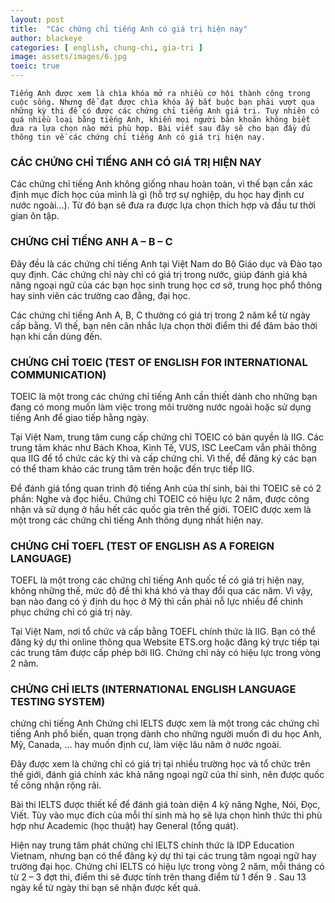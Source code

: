 ```yaml
---
layout: post
title:  "Các chứng chỉ tiếng Anh có giá trị hiện nay"
author: blackeye
categories: [ english, chung-chi, gia-tri ]
image: assets/images/6.jpg
toeic: true
---
```


    Tiếng Anh được xem là chìa khóa mở ra nhiều cơ hội thành công trong cuộc sống. Nhưng để đạt được chìa khóa ấy bắt buộc bạn phải vượt qua những kỳ thi để có được các chứng chỉ tiếng Anh giá trị. Tuy nhiên có quá nhiều loại bằng tiếng Anh, khiến mọi người băn khoăn không biết đưa ra lựa chọn nào mới phù hợp. Bài viết sau đây sẽ cho bạn đầy đủ thông tin về các chứng chỉ tiếng Anh có giá trị hiện nay.

### CÁC CHỨNG CHỈ TIẾNG ANH CÓ GIÁ TRỊ HIỆN NAY
Các chứng chỉ tiếng Anh không giống nhau hoàn toàn, vì thế bạn cần xác định mục đích học của mình là gì (hỗ trợ sự nghiệp, du học hay định cư nước ngoài…). Từ đó bạn sẽ đưa ra được lựa chọn thích hợp và đầu tư thời gian ôn tập.

### CHỨNG CHỈ TIẾNG ANH A – B – C
Đây đều là các chứng chỉ tiếng Anh tại Việt Nam do Bộ Giáo dục và Đào tạo quy định. Các chứng chỉ này chỉ có giá trị trong nước, giúp đánh giá khả năng ngoại ngữ của các bạn học sinh trung học cơ sở, trung học phổ thông hay sinh viên các trường cao đẳng, đại học.

Các chứng chỉ tiếng Anh A, B, C thường có giá trị trong 2 năm kể từ ngày cấp bằng. Vì thế, bạn nên cân nhắc lựa chọn thời điểm thi để đảm bảo thời hạn khi cần dùng đến.

### CHỨNG CHỈ TOEIC (TEST OF ENGLISH FOR INTERNATIONAL COMMUNICATION)
TOEIC là một trong các chứng chỉ tiếng Anh cần thiết dành cho những bạn đang có mong muốn làm việc trong môi trường nước ngoài hoặc sử dụng tiếng Anh để giao tiếp hằng ngày.

Tại Việt Nam, trung tâm cung cấp chứng chỉ TOEIC có bản quyền là IIG. Các trung tâm khác như Bách Khoa, Kinh Tế, VUS, ISC LeeCam vẫn phải thông qua IIG để tổ chức các kỳ thi và cấp chứng chỉ. Vì thế, để đăng ký các bạn có thể tham khảo các trung tâm trên hoặc đến trực tiếp IIG.

Để đánh giá tổng quan trình độ tiếng Anh của thí sinh, bài thi TOEIC sẽ có 2 phần: Nghe và đọc hiểu. Chứng chỉ TOEIC có hiệu lực 2 năm, được công nhận và sử dụng ở hầu hết các quốc gia trên thế giới. TOEIC được xem là một trong các chứng chỉ tiếng Anh thông dụng nhất hiện nay.

### CHỨNG CHỈ TOEFL (TEST OF ENGLISH AS A FOREIGN LANGUAGE)
TOEFL là một trong các chứng chỉ tiếng Anh quốc tế có giá trị hiện nay, không những thế, mức độ đề thi khá khó và thay đổi qua các năm. Vì vậy, bạn nào đang có ý định du học ở Mỹ thì cần phải nỗ lực nhiều để chinh phục chứng chỉ có giá trị này.

Tại Việt Nam, nơi tổ chức và cấp bằng TOEFL chính thức là IIG. Bạn có thể đăng ký dự thi online thông qua Website ETS.org hoặc đăng ký trực tiếp tại các trung tâm được cấp phép bởi IIG. Chứng chỉ này có hiệu lực trong vòng 2 năm.

### CHỨNG CHỈ IELTS (INTERNATIONAL ENGLISH LANGUAGE TESTING SYSTEM)
chứng chỉ tiếng Anh
Chứng chỉ IELTS được xem là một trong các chứng chỉ tiếng Anh phổ biến, quan trọng dành cho những người muốn đi du học Anh, Mỹ, Canada, … hay muốn định cư, làm việc lâu năm ở nước ngoài.

Đây được xem là chứng chỉ có giá trị tại nhiều trường học và tổ chức trên thế giới, đánh giá chính xác khả năng ngoại ngữ của thí sinh, nên được quốc tế công nhận rộng rãi.

Bài thi IELTS được thiết kế để đánh giá toàn diện 4 kỹ năng Nghe, Nói, Đọc, Viết. Tùy vào mục đích của mỗi thí sinh mà họ sẽ lựa chọn hình thức thi phù hợp như Academic (học thuật) hay General (tổng quát).

Hiện nay trung tâm phát chứng chỉ IELTS chính thức là IDP Education Vietnam, nhưng bạn có thể đăng ký dự thi tại các trung tâm ngoại ngữ hay trường đại học. Chứng chỉ IELTS có hiệu lực trong vòng 2 năm, mỗi tháng có từ 2 – 3 đợt thi, điểm thi sẽ được tính trên thang điểm từ 1 đến 9 . Sau 13 ngày kể từ ngày thi bạn sẽ nhận được kết quả.
